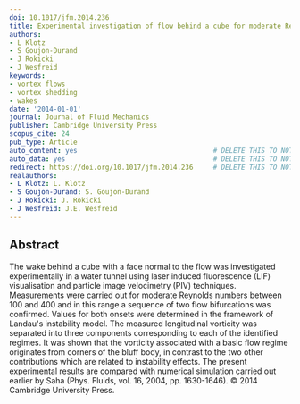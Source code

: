 ```yaml
---
doi: 10.1017/jfm.2014.236
title: Experimental investigation of flow behind a cube for moderate Reynolds numbers
authors:
- L Klotz
- S Goujon-Durand
- J Rokicki
- J Wesfreid
keywords:
- vortex flows
- vortex shedding
- wakes
date: '2014-01-01'
journal: Journal of Fluid Mechanics
publisher: Cambridge University Press
scopus_cite: 24
pub_type: Article
auto_content: yes                                  # DELETE THIS TO NOT AUTO GENERATE CONTENT
auto_data: yes                                     # DELETE THIS TO NOT AUTO GENERATE METADATA
redirect: https://doi.org/10.1017/jfm.2014.236     # DELETE THIS TO NOT REDIRECT
realauthors:
- L Klotz: L. Klotz
- S Goujon-Durand: S. Goujon-Durand
- J Rokicki: J. Rokicki
- J Wesfreid: J.E. Wesfreid
---
```



## Abstract
The wake behind a cube with a face normal to the flow was investigated experimentally in a water tunnel using laser induced fluorescence (LIF) visualisation and particle image velocimetry (PIV) techniques. Measurements were carried out for moderate Reynolds numbers between 100 and 400 and in this range a sequence of two flow bifurcations was confirmed. Values for both onsets were determined in the framework of Landau's instability model. The measured longitudinal vorticity was separated into three components corresponding to each of the identified regimes. It was shown that the vorticity associated with a basic flow regime originates from corners of the bluff body, in contrast to the two other contributions which are related to instability effects. The present experimental results are compared with numerical simulation carried out earlier by Saha (Phys. Fluids, vol. 16, 2004, pp. 1630-1646). © 2014 Cambridge University Press.
